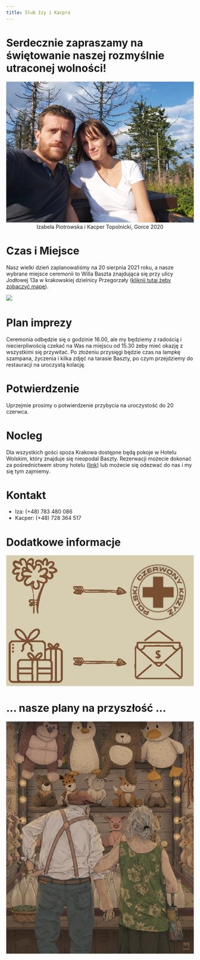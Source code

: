 ```yaml
---
title: Ślub Izy i Kacpra
---
```


# Serdecznie zapraszamy na świętowanie naszej rozmyślnie utraconej wolności!

<img src = "./gorce.gif">
<center>
Izabela Piotrowska i Kacper Topolnicki, Gorce 2020
</center>

# Czas i Miejsce

Nasz wielki dzień zaplanowaliśmy na 20 sierpnia 2021 roku, a nasze 
wybrane miejsce ceremonii to Willa Baszta znajdująca się przy ulicy Jodłowej 13a 
w krakowskiej dzielnicy Przegorzały ([kliknij tutaj żeby zobaczyć mapę](https://goo.gl/maps/DuA8ZpWFDXkmFWKz9)). 

![](https://upload.wikimedia.org/wikipedia/commons/thumb/0/0e/Baszta_%28The_Tower%29_Villa_%28view_from_SW%29%2C_13a_Jodlowa_street%2C_Przegorzaly%2C_Krakow%2C_Poland.jpg/800px-Baszta_%28The_Tower%29_Villa_%28view_from_SW%29%2C_13a_Jodlowa_street%2C_Przegorzaly%2C_Krakow%2C_Poland.jpg)

# Plan imprezy

Ceremonia odbędzie się o godzinie 16.00, ale my będziemy z radością i niecierpliwością 
czekać na Was na miejscu od 15.30 żeby mieć okazję z wszystkimi się przywitać. Po 
złożeniu przysięgi będzie czas na lampkę szampana, życzenia i kilka zdjęć na tarasie 
Baszty, po czym przejdziemy do restauracji na uroczystą kolację. 

# Potwierdzenie 

Uprzejmie prosimy o potwierdzenie przybycia na uroczystość do 20 czerwca. 

# Nocleg

Dla wszystkich gości spoza Krakowa dostępne będą pokoje w Hotelu Wolskim, 
który znajduje się nieopodal Baszty. Rezerwacji możecie dokonać za pośrednictwem strony hotelu 
([link](https://www.hotelwolski.pl/)) 
lub możecie się odezwać do nas i my się tym zajmiemy.  

# Kontakt

- Iza: (+48) 783 480 086
- Kacper: (+48) 728 364 517

# Dodatkowe informacje

[![](./dodatkowe1.jpg)](https://pck.pl/wspieraj-nas/przekaz-darowizne/)

# ... nasze plany na przyszłość ...

[![](./p.jpg)](https://www.reddit.com/user/earthtokeebs)


